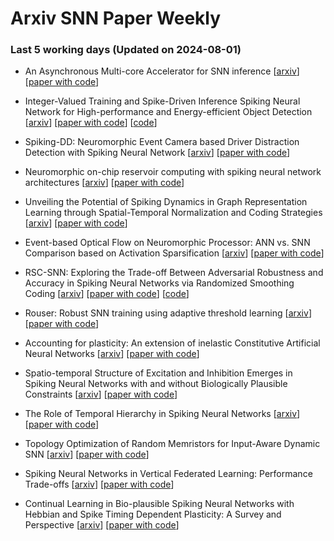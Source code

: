 # Arxiv SNN Paper Weekly


 ### **Last 5 working days (Updated on 2024-08-01)** 


- An Asynchronous Multi-core Accelerator for SNN inference [[arxiv](https://arxiv.org/abs/2407.20947)] [[paper with code](https://paperswithcode.com/paper/an-asynchronous-multi-core-accelerator-for)]

- Integer-Valued Training and Spike-Driven Inference Spiking Neural Network for High-performance and Energy-efficient Object Detection [[arxiv](https://arxiv.org/abs/2407.20708)] [[paper with code](https://paperswithcode.com/paper/integer-valued-training-and-spike-driven)] [[code](https://github.com/biclab/spikeyolo)]

- Spiking-DD: Neuromorphic Event Camera based Driver Distraction Detection with Spiking Neural Network [[arxiv](https://arxiv.org/abs/2407.20633)] [[paper with code](https://paperswithcode.com/paper/spiking-dd-neuromorphic-event-camera-based)]

- Neuromorphic on-chip reservoir computing with spiking neural network architectures [[arxiv](https://arxiv.org/abs/2407.20547)] [[paper with code](https://paperswithcode.com/paper/neuromorphic-on-chip-reservoir-computing-with)]

- Unveiling the Potential of Spiking Dynamics in Graph Representation Learning through Spatial-Temporal Normalization and Coding Strategies [[arxiv](https://arxiv.org/abs/2407.20508)] [[paper with code](https://paperswithcode.com/paper/unveiling-the-potential-of-spiking-dynamics)]

- Event-based Optical Flow on Neuromorphic Processor: ANN vs. SNN Comparison based on Activation Sparsification [[arxiv](https://arxiv.org/abs/2407.20421)] [[paper with code](https://paperswithcode.com/paper/event-based-optical-flow-on-neuromorphic)]

- RSC-SNN: Exploring the Trade-off Between Adversarial Robustness and Accuracy in Spiking Neural Networks via Randomized Smoothing Coding [[arxiv](https://arxiv.org/abs/2407.20099)] [[paper with code](https://paperswithcode.com/paper/rsc-snn-exploring-the-trade-off-between)] [[code](https://github.com/KemingWu/RSC-SNN)]

- Rouser: Robust SNN training using adaptive threshold learning [[arxiv](https://arxiv.org/abs/2407.19566)] [[paper with code](https://paperswithcode.com/paper/rouser-robust-snn-training-using-adaptive)]

- Accounting for plasticity: An extension of inelastic Constitutive Artificial Neural Networks [[arxiv](https://arxiv.org/abs/2407.19326)] [[paper with code](https://paperswithcode.com/paper/accounting-for-plasticity-an-extension-of)]

- Spatio-temporal Structure of Excitation and Inhibition Emerges in Spiking Neural Networks with and without Biologically Plausible Constraints [[arxiv](https://arxiv.org/abs/2407.18917)] [[paper with code](https://paperswithcode.com/paper/spatio-temporal-structure-of-excitation-and)]

- The Role of Temporal Hierarchy in Spiking Neural Networks [[arxiv](https://arxiv.org/abs/2407.18838)] [[paper with code](https://paperswithcode.com/paper/the-role-of-temporal-hierarchy-in-spiking)]

- Topology Optimization of Random Memristors for Input-Aware Dynamic SNN [[arxiv](https://arxiv.org/abs/2407.18625)] [[paper with code](https://paperswithcode.com/paper/topology-optimization-of-random-memristors)]

- Spiking Neural Networks in Vertical Federated Learning: Performance Trade-offs [[arxiv](https://arxiv.org/abs/2407.17672)] [[paper with code](https://paperswithcode.com/paper/spiking-neural-networks-in-vertical-federated)]

- Continual Learning in Bio-plausible Spiking Neural Networks with Hebbian and Spike Timing Dependent Plasticity: A Survey and Perspective [[arxiv](https://arxiv.org/abs/2407.17305)] [[paper with code](https://paperswithcode.com/paper/continual-learning-in-bio-plausible-spiking)]

